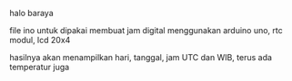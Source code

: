 halo baraya

file ino untuk dipakai membuat jam digital menggunakan arduino uno, rtc modul, lcd 20x4

hasilnya akan menampilkan hari, tanggal, jam UTC dan WIB, terus ada temperatur juga
